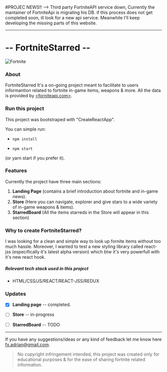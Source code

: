 #PROJEC NEWS!!
--> Third party FortniteAPI service down, Currently the mantainer of FortniteApi is migrating his DB.
if this process does not get completed soon, ill look for a new api service. Meanwhile I'll keep 
developing the missing parts of this website.

---
# -- FortniteStarred --

![Fortnite](https://s.pngkit.com/png/small/542-5420737_fortnite-llama-head-fortnite-playground-mode-logo.png)

### About

FortniteStarred It's a on-going project meant to facilitate to users informantion related to fortnite in-game items, weapons & more. All the data is provided by [<forniteapi.com>](https://fortniteapi.com).

### Run this project
This project was bootstraped with "CreateReactApp".

You can simple run:

- `npm install`

- `npm start`

(or yarn start if you prefer it).

### Features

Currently the project have three main sections:

1. **Landing Page** (contains a brief introduction about fortnite and in-game news).
2. **Store** (Here you can navigate, explorer and give stars to a wide variety of in-game weapons & items).
3. **StarredBoard** (All the items starreds in the Store will appear in this section)

### Why to create FortniteStarred?
I was looking for a clean and simple way to look up fornite items without too much hassle. Moreover, I wanted to test a new styling library called react-jss (especifically it's latest alpha version) which btw it's very powerfull with it's new react hook.

##### Relevant tech stack used in this project
- HTML/CSS/JS/REACT/REACT-JSS/REDUX

### Updates
-[x] **Landing page** -- completed.

-[ ] **Store** -- in-progress

-[ ] **StarredBoard** -- TODO

---

If you have any suggestions/ideas or any kind of feedback let me know here <fx.adrian@gmail.com>.

>No copyright infringement intended, this project was created only for educational purposes & for the ease of sharing fortnite related information.
